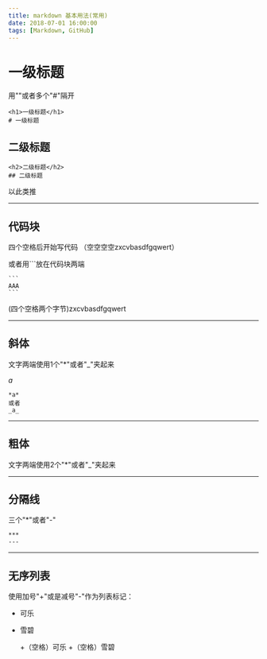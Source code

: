 ```yaml
---
title: markdown 基本用法(常用)
date: 2018-07-01 16:00:00
tags: [Markdown, GitHub]
---
```


<!--more-->
<h1>一级标题</h1>
用"<h数字></h数字>"或者多个"#"隔开


    <h1>一级标题</h1>
    # 一级标题

<h2>二级标题</h2>

    <h2>二级标题</h2>
    ## 二级标题

以此类推

---

<h2>代码块</h2>

四个空格后开始写代码
（空空空空zxcvbasdfgqwert）

或者用```放在代码块两端

    ```
    AAA
    ```


 (四个空格两个字节)zxcvbasdfgqwert

--- 

<h2>斜体</h2>
文字两端使用1个"*"或者"_"夹起来

*a*

    *a*
    或者
    _a_

---

<h2>粗体</h2>
文字两端使用2个"*"或者"_"夹起来

---

<h2>分隔线</h2>
三个"*"或者"-"

    ***
    ---

---

<h2>无序列表</h2>

使用加号"+"或是减号"-"作为列表标记：

+ 可乐
+ 雪碧

    +（空格）可乐
    +（空格）雪碧